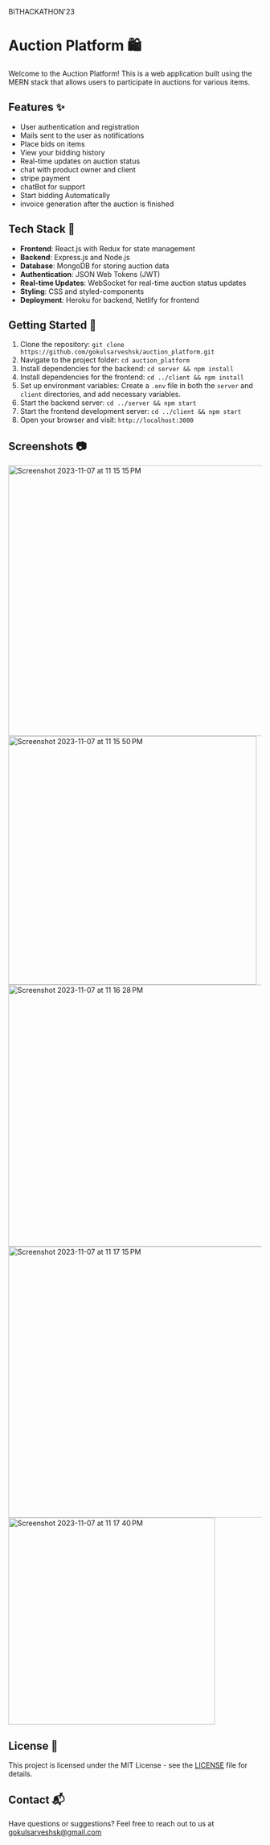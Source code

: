 BITHACKATHON'23
# Auction Platform 🛍️

Welcome to the Auction Platform! This is a web application built using the MERN stack that allows users to participate in auctions for various items.


## Features ✨

- User authentication and registration
- Mails sent to the user as notifications
- Place bids on items
- View your bidding history
- Real-time updates on auction status
- chat with product owner and client
- stripe payment
- chatBot for support
- Start bidding Automatically
- invoice generation after the auction is finished

## Tech Stack 🚀

- **Frontend**: React.js with Redux for state management
- **Backend**: Express.js and Node.js
- **Database**: MongoDB for storing auction data
- **Authentication**: JSON Web Tokens (JWT)
- **Real-time Updates**: WebSocket for real-time auction status updates
- **Styling**: CSS and styled-components
- **Deployment**: Heroku for backend, Netlify for frontend

## Getting Started 🏁

1. Clone the repository: `git clone https://github.com/gokulsarveshsk/auction_platform.git`
2. Navigate to the project folder: `cd auction_platform`
3. Install dependencies for the backend: `cd server && npm install`
4. Install dependencies for the frontend: `cd ../client && npm install`
5. Set up environment variables: Create a `.env` file in both the `server` and `client` directories, and add necessary variables.
6. Start the backend server: `cd ../server && npm start`
7. Start the frontend development server: `cd ../client && npm start`
8. Open your browser and visit: `http://localhost:3000`

## Screenshots 📷
<img width="538" alt="Screenshot 2023-11-07 at 11 15 15 PM" src="https://github.com/gokulsarveshsk/auction_platform/assets/106106967/2e911ae1-bab1-4a7c-9bd7-11ae0f0e2d03">
<img width="494" alt="Screenshot 2023-11-07 at 11 15 50 PM" src="https://github.com/gokulsarveshsk/auction_platform/assets/106106967/fae53a72-78ec-46cd-b8c2-1bdbc4d03b0a">
<img width="520" alt="Screenshot 2023-11-07 at 11 16 28 PM" src="https://github.com/gokulsarveshsk/auction_platform/assets/106106967/22e8b8f4-cc92-4bf0-aa6c-53c29e610644">
 <img width="539" alt="Screenshot 2023-11-07 at 11 17 15 PM" src="https://github.com/gokulsarveshsk/auction_platform/assets/106106967/b27fca91-7493-4365-940a-db9be8a9d653">
<img width="411" alt="Screenshot 2023-11-07 at 11 17 40 PM" src="https://github.com/gokulsarveshsk/auction_platform/assets/106106967/992a68c0-14e7-4fae-aed1-fd0988338b1c">


## License 📄

This project is licensed under the MIT License - see the [LICENSE](LICENSE) file for details.

## Contact 📬

Have questions or suggestions? Feel free to reach out to us at gokulsarveshsk@gmail.com
